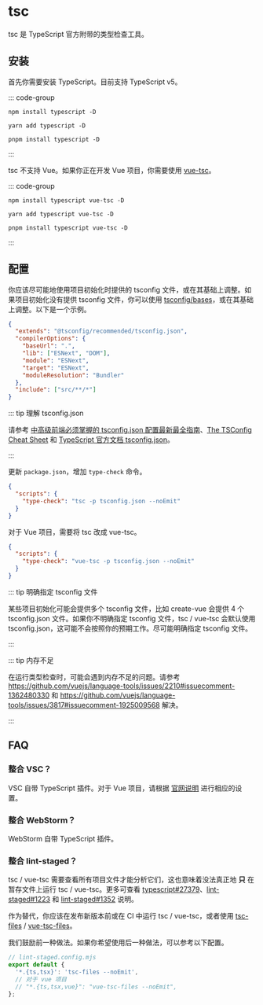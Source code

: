 # tsc

tsc 是 TypeScript 官方附带的类型检查工具。

## 安装

首先你需要安装 TypeScript。目前支持 TypeScript v5。

::: code-group

```shell [npm]
npm install typescript -D
```

```shell [yarn]
yarn add typescript -D
```

```shell [pnpm]
pnpm install typescript -D
```

:::

tsc 不支持 Vue。如果你正在开发 Vue 项目，你需要使用 [vue-tsc](https://www.npmjs.com/package/vue-tsc)。

::: code-group

```shell [npm]
npm install typescript vue-tsc -D
```

```shell [yarn]
yarn add typescript vue-tsc -D
```

```shell [pnpm]
pnpm install typescript vue-tsc -D
```

:::

## 配置

你应该尽可能地使用项目初始化时提供的 tsconfig 文件，或在其基础上调整。如果项目初始化没有提供 tsconfig 文件，你可以使用 [tsconfig/bases](https://github.com/tsconfig/bases)，或在其基础上调整。以下是一个示例。

```json
{
  "extends": "@tsconfig/recommended/tsconfig.json",
  "compilerOptions": {
    "baseUrl": ".",
    "lib": ["ESNext", "DOM"],
    "module": "ESNext",
    "target": "ESNext",
    "moduleResolution": "Bundler"
  },
  "include": ["src/**/*"]
}
```

::: tip 理解 tsconfig.json

请参考 [中高级前端必须掌握的 tsconfig.json 配置最新最全指南](https://juejin.cn/post/7259715842873655333)、[The TSConfig Cheat Sheet](https://www.totaltypescript.com/tsconfig-cheat-sheet) 和 [TypeScript 官方文档 tsconfig.json](https://www.typescriptlang.org/docs/handbook/tsconfig-json.html)。

:::

更新 `package.json`，增加 `type-check` 命令。

```json
{
  "scripts": {
    "type-check": "tsc -p tsconfig.json --noEmit"
  }
}
```

对于 Vue 项目，需要将 tsc 改成 vue-tsc。

```json
{
  "scripts": {
    "type-check": "vue-tsc -p tsconfig.json --noEmit"
  }
}
```

::: tip 明确指定 tsconfig 文件

某些项目初始化可能会提供多个 tsconfig 文件，比如 create-vue 会提供 4 个 tsconfig.json 文件。如果你不明确指定 tsconfig 文件，tsc / vue-tsc 会默认使用 tsconfig.json，这可能不会按照你的预期工作。尽可能明确指定 tsconfig 文件。

:::

::: tip 内存不足

在运行类型检查时，可能会遇到内存不足的问题。请参考 https://github.com/vuejs/language-tools/issues/2210#issuecomment-1362480330 和 https://github.com/vuejs/language-tools/issues/3817#issuecomment-1925009568 解决。

:::

## FAQ

### 整合 VSC？

VSC 自带 TypeScript 插件。对于 Vue 项目，请根据 [官网说明](https://cn.vuejs.org/guide/typescript/overview.html) 进行相应的设置。

### 整合 WebStorm？

WebStorm 自带 TypeScript 插件。

### 整合 lint-staged？

tsc / vue-tsc 需要查看所有项目文件才能分析它们，这也意味着没法真正地 **只** 在暂存文件上运行 tsc / vue-tsc。更多可查看 [typescript#27379](https://github.com/microsoft/TypeScript/issues/27379)、[lint-staged#1223](https://github.com/lint-staged/lint-staged/issues/1223) 和 [lint-staged#1352](https://github.com/lint-staged/lint-staged/pull/1352) 说明。

作为替代，你应该在发布新版本前或在 CI 中运行 tsc / vue-tsc，或者使用 [tsc-files](https://github.com/gustavopch/tsc-files) / [vue-tsc-files](https://github.com/iToXiQ/vue-tsc-files)。

我们鼓励前一种做法。如果你希望使用后一种做法，可以参考以下配置。

```javascript
// lint-staged.config.mjs
export default {
  '*.{ts,tsx}': 'tsc-files --noEmit',
  // 对于 vue 项目
  // "*.{ts,tsx,vue}": "vue-tsc-files --noEmit",
};
```
